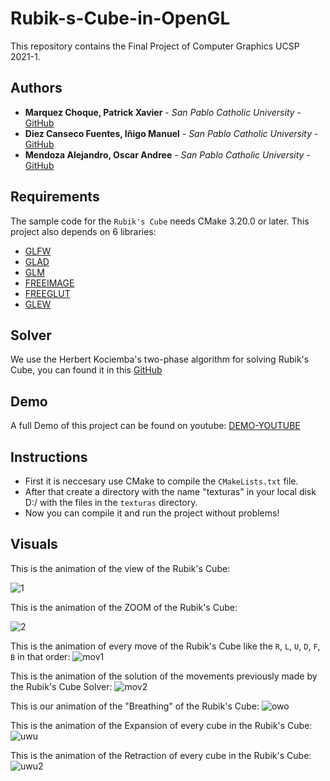 # Rubik-s-Cube-in-OpenGL
This repository contains the Final Project of Computer Graphics UCSP 2021-1.

## Authors

* **Marquez Choque, Patrick Xavier** - *San Pablo Catholic University* - [GitHub](https://github.com/patrick03524)
* **Diez Canseco Fuentes, Iñigo Manuel** - *San Pablo Catholic University* - [GitHub](https://github.com/inigomanuel)
* **Mendoza Alejandro, Oscar Andree** - *San Pablo Catholic University* - [GitHub](https://github.com/OscarMendoza99)

## Requirements
The sample code for the `Rubik's Cube` needs CMake 3.20.0 or later.
This project also depends on 6 libraries:

* [GLFW](https://www.glfw.org/)
* [GLAD](https://github.com/Dav1dde/glad)
* [GLM](https://github.com/g-truc/glm)
* [FREEIMAGE](https://freeimage.sourceforge.io/)
* [FREEGLUT](http://freeglut.sourceforge.net/)
* [GLEW](http://glew.sourceforge.net/)

## Solver
We use the Herbert Kociemba's two-phase algorithm for solving Rubik's Cube, you can found it in this [GitHub](https://github.com/muodov/kociemba)

## Demo

A full Demo of this project can be found on youtube: [DEMO-YOUTUBE](https://www.youtube.com/watch?v=6fgyo0bZMnU)

## Instructions

* First it is neccesary use CMake to compile the `CMakeLists.txt` file.
* After that create a directory with the name "texturas" in your local disk D:/ with the files in the `texturas` directory.
* Now you can compile it and run the project without problems!

## Visuals

This is the animation of the view of the Rubik's Cube:

![1](https://user-images.githubusercontent.com/21103950/124789893-4b41b400-df10-11eb-97fa-4b1c9b1c8e96.gif)

This is the animation of the ZOOM of the Rubik's Cube:

![2](https://user-images.githubusercontent.com/21103950/124801253-41be4900-df1c-11eb-9b48-adb1d9db1c74.gif)

This is the animation of every move of the Rubik's Cube like the `R`, `L`, `U`, `D`, `F`, `B` in that order:
![mov1](https://user-images.githubusercontent.com/21103950/124804878-62889d80-df20-11eb-9bf9-d4c606b18c1f.gif)

This is the animation of the solution of the movements previously made by the Rubik's Cube Solver:
![mov2](https://user-images.githubusercontent.com/21103950/124804894-67e5e800-df20-11eb-961e-605c4397fbf4.gif)

This is our animation of the "Breathing" of the Rubik's Cube:
![owo](https://user-images.githubusercontent.com/21103950/124804908-6b796f00-df20-11eb-826c-c97443354316.gif)

This is the animation of the Expansion of every cube in the Rubik's Cube:
![uwu](https://user-images.githubusercontent.com/21103950/124804914-6ddbc900-df20-11eb-9b35-45ff32c8d8bb.gif)

This is the animation of the Retraction of every cube in the Rubik's Cube:
![uwu2](https://user-images.githubusercontent.com/21103950/124804925-6fa58c80-df20-11eb-86df-64918ae049d8.gif)
